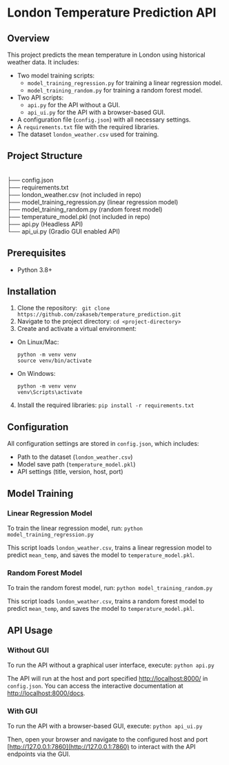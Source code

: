 # London Temperature Prediction API

## Overview
This project predicts the mean temperature in London using historical weather data. It includes:
- Two model training scripts:
  - `model_training_regression.py` for training a linear regression model.
  - `model_training_random.py` for training a random forest model.
- Two API scripts:
  - `api.py` for the API without a GUI.
  - `api_ui.py` for the API with a browser-based GUI.
- A configuration file (`config.json`) with all necessary settings.
- A `requirements.txt` file with the required libraries.
- The dataset `london_weather.csv` used for training.

## Project Structure

\
├── config.json                \
├── requirements.txt          \
├── london_weather.csv (not included in repo) \
├── model_training_regression.py  (linear regression model)\
├── model_training_random.py   (random forest model)   \
├── temperature_model.pkl (not included in repo)    \
├── api.py (Headless API)                   \
└── api_ui.py    (Gradio GUI enabled API)             

## Prerequisites
- Python 3.8+


## Installation
1. Clone the repository: ` git clone https://github.com/zakaseb/temperature_prediction.git`
2. Navigate to the project directory: `cd <project-directory>`
3. Create and activate a virtual environment:
- On Linux/Mac:
  ```
  python -m venv venv
  source venv/bin/activate
  ```
- On Windows:
  ```
  python -m venv venv
  venv\Scripts\activate
  ```
4. Install the required libraries: `pip install -r requirements.txt`


## Configuration
All configuration settings are stored in `config.json`, which includes:
- Path to the dataset (`london_weather.csv`)
- Model save path (`temperature_model.pkl`)
- API settings (title, version, host, port)

## Model Training
### Linear Regression Model
To train the linear regression model, run:
`python model_training_regression.py`

This script loads `london_weather.csv`, trains a linear regression model to predict `mean_temp`, and saves the model to `temperature_model.pkl`.

### Random Forest Model
To train the random forest model, run: `python model_training_random.py`

This script loads `london_weather.csv`, trains a random forest model to predict `mean_temp`, and saves the model to `temperature_model.pkl`.

## API Usage
### Without GUI
To run the API without a graphical user interface, execute: `python api.py`

The API will run at the host and port specified [http://localhost:8000/](http://localhost:8000/) in `config.json`. You can access the interactive documentation at [http://localhost:8000/docs](http://localhost:8000/).

### With GUI
To run the API with a browser-based GUI, execute: `python api_ui.py`

Then, open your browser and navigate to the configured host and port [http://127.0.0.1:7860](http://127.0.0.1:7860) to interact with the API endpoints via the GUI.






